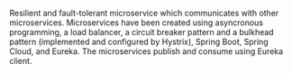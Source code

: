 Resilient and fault-tolerant microservice which communicates with other microservices. Microservices have been created using asyncronous programming, a load balancer, a circuit breaker pattern and a bulkhead pattern (implemented and configured by Hystrix), Spring Boot, Spring Cloud, and Eureka. The microservices publish and consume using Eureka client.
